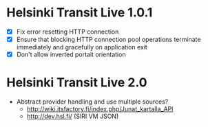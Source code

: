 Helsinki Transit Live 1.0.1
===========================

 * [X] Fix error resetting HTTP connection
 * [X] Ensure that blocking HTTP connection pool operations terminate
       immediately and gracefully on application exit
 * [X] Don't allow inverted portait orientation

Helsinki Transit Live 2.0
=========================

 * Abstract provider handling and use multiple sources?
   - <http://wiki.itsfactory.fi/index.php/Junat_kartalla_API>
   - <http://dev.hsl.fi/> (SIRI VM JSON)
